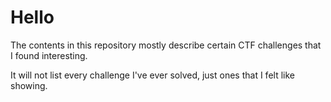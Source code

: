 # Hello
The contents in this repository mostly describe certain CTF challenges that I found interesting. 

It will not list every challenge I've ever solved, just ones that I felt like showing. 
